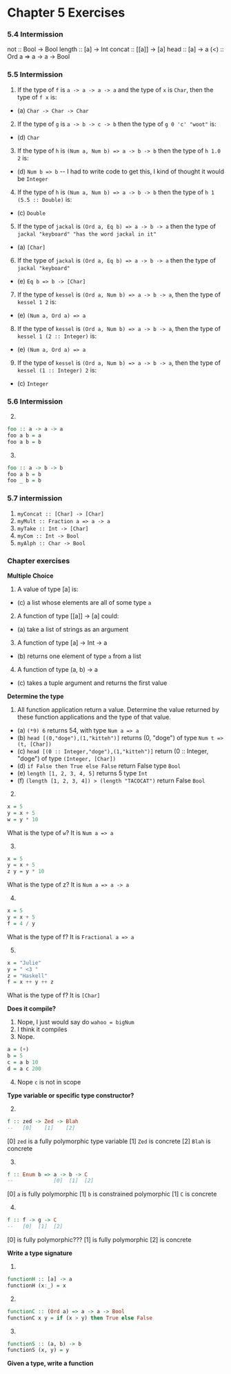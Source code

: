 # Chapter 5 Exercises

### 5.4 Intermission

not :: Bool -> Bool
length :: [a] -> Int
concat :: [[a]] -> [a]
head :: [a] -> a
(<) :: Ord a => a -> a -> Bool

### 5.5 Intermission

1. If the type of `f` is `a -> a -> a -> a` and the type of `x` is `Char`, then
the type of `f x` is:
  - (a) `Char -> Char -> Char`

2. If the type of `g` is `a -> b -> c -> b` then the type of `g 0 'c' "woot"` is:
  - (d) `Char`

3. If the type of `h` is `(Num a, Num b) => a -> b -> b` then the type of `h 1.0 2` is:
  - (d) `Num b => b` -- I had to write code to get this, I kind of thought it would be `Integer`

4. If the type of `h` is `(Num a, Num b) => a -> b -> b` then the type of
`h 1 (5.5 :: Double)` is:
  - (c) `Double`

5. If the type of `jackal` is `(Ord a, Eq b) => a -> b -> a` then the type of `jackal "keyboard" "has the word jackal in it"`
  - (a) `[Char]`

6. If the type of `jackal` is `(Ord a, Eq b) => a -> b -> a` then the type of
`jackal "keyboard"`
  - (e) `Eq b => b -> [Char]`

7. If the type of `kessel` is `(Ord a, Num b) => a -> b -> a`, then the type of
`kessel 1 2` is:
  - (e) `(Num a, Ord a) => a`

8. If the type of `kessel` is `(Ord a, Num b) => a -> b -> a`, then the type of
`kessel 1 (2 :: Integer)` is:
  - (e) `(Num a, Ord a) => a`

9. If the type of `kessel` is `(Ord a, Num b) => a -> b -> a`, then the type of
`kessel (1 :: Integer) 2` is:
  - (c) `Integer`

### 5.6 Intermission

2.

```haskell
foo :: a -> a -> a
foo a b = a
foo a b = b
```

3.

```haskell
foo :: a -> b -> b
foo a b = b
foo _ b = b
```

### 5.7 intermission

1. `myConcat :: [Char] -> [Char]`
2. `myMult :: Fraction a => a -> a`
3. `myTake :: Int -> [Char]`
4. `myCom :: Int -> Bool`
5. `myAlph :: Char -> Bool`

### Chapter exercises

**Multiple Choice**

1. A value of type [a] is:
  - (c) a list whose elements are all of some type `a`
2. A function of type [[a]] -> [a] could: 
  - (a) take a list of strings as an argument
3. A function of type [a] -> Int -> a
  - (b) returns one element of type `a` from a list
4. A function of type (a, b) -> a
  - (c) takes a tuple argument and returns the first value

**Determine the type**

1. All function application return a value. Determine the value returned by these function applications and the type of that value.
  - (a) `(*9) 6` returns 54, with type `Num a => a`
  - (b) `head [(0,"doge"),(1,"kitteh")]` returns (0, "doge") of type `Num t => (t, [Char])`
  - (c) `head [(0 :: Integer,"doge"),(1,"kitteh")]` return (0 :: Integer, "doge") of type `(Integer, [Char])`
  - (d) `if False then True else False` return False type `Bool`
  - (e) `length [1, 2, 3, 4, 5]` returns 5 type `Int`
  - (f) `(length [1, 2, 3, 4]) > (length "TACOCAT")` return False `Bool`

2.

```haskell
x = 5
y = x + 5
w = y * 10
```

What is the type of `w`?
It is `Num a => a`

3.

```haskell
x = 5
y = x + 5
z y = y * 10
```

What is the type of z?
It is `Num a => a -> a`

4.

```haskell
x = 5
y = x + 5
f = 4 / y
```

What is the type of f?
It is `Fractional a => a`

5.

```haskell
x = "Julie"
y = " <3 "
z = "Haskell"
f = x ++ y ++ z
```

What is the type of f?
It is `[Char]`

**Does it compile?**

1. Nope, I just would say do `wahoo = bigNum`
2. I think it compiles
3. Nope.

```haskell
a = (+)
b = 5
c = a b 10
d = a c 200
```

4. Nope `c` is not in scope

**Type variable or specific type constructor?**

2. 

```haskell
f :: zed -> Zed -> Blah
--   [0]    [1]    [2]
```

[0] `zed` is a fully polymorphic type variable
[1] `Zed` is concrete
[2] `Blah` is concrete

3.

```haskell
f :: Enum b => a -> b -> C
--             [0]  [1]  [2]
```

[0] `a` is fully polymorphic
[1] `b` is constrained polymorphic
[1] `C` is concrete

4.

```haskell
f :: f -> g -> C
--   [0]  [1]  [2]
```

[0] is fully polymorphic???
[1] is fully polymorphic
[2] is concrete

**Write a type signature**

1.

```haskell
functionH :: [a] -> a
functionH (x:_) = x
```

2.

```haskell
functionC :: (Ord a) => a -> a -> Bool
functionC x y = if (x > y) then True else False
```

3.

```haskell
functionS :: (a, b) -> b
functionS (x, y) = y
```

**Given a type, write a function**
